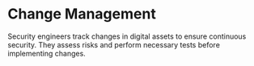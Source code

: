 # Change Management

Security engineers track changes in digital assets to ensure continuous security. They assess risks and perform necessary tests before implementing changes.
